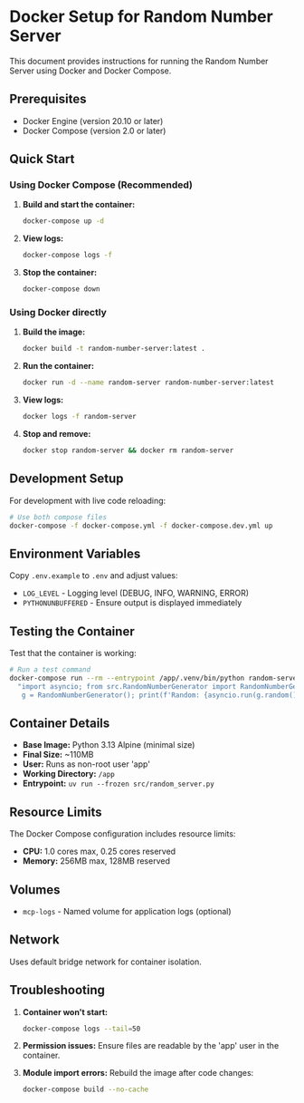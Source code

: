 # Docker Setup for Random Number Server

This document provides instructions for running the Random Number Server using Docker and Docker Compose.

## Prerequisites

- Docker Engine (version 20.10 or later)
- Docker Compose (version 2.0 or later)

## Quick Start

### Using Docker Compose (Recommended)

1. **Build and start the container:**
   ```bash
   docker-compose up -d
   ```

2. **View logs:**
   ```bash
   docker-compose logs -f
   ```

3. **Stop the container:**
   ```bash
   docker-compose down
   ```

### Using Docker directly

1. **Build the image:**
   ```bash
   docker build -t random-number-server:latest .
   ```

2. **Run the container:**
   ```bash
   docker run -d --name random-server random-number-server:latest
   ```

3. **View logs:**
   ```bash
   docker logs -f random-server
   ```

4. **Stop and remove:**
   ```bash
   docker stop random-server && docker rm random-server
   ```

## Development Setup

For development with live code reloading:

```bash
# Use both compose files
docker-compose -f docker-compose.yml -f docker-compose.dev.yml up
```

## Environment Variables

Copy `.env.example` to `.env` and adjust values:

- `LOG_LEVEL` - Logging level (DEBUG, INFO, WARNING, ERROR)
- `PYTHONUNBUFFERED` - Ensure output is displayed immediately

## Testing the Container

Test that the container is working:

```bash
# Run a test command
docker-compose run --rm --entrypoint /app/.venv/bin/python random-server -c \
  "import asyncio; from src.RandomNumberGenerator import RandomNumberGenerator; \
   g = RandomNumberGenerator(); print(f'Random: {asyncio.run(g.random())}')"
```

## Container Details

- **Base Image:** Python 3.13 Alpine (minimal size)
- **Final Size:** ~110MB
- **User:** Runs as non-root user 'app'
- **Working Directory:** `/app`
- **Entrypoint:** `uv run --frozen src/random_server.py`

## Resource Limits

The Docker Compose configuration includes resource limits:
- **CPU:** 1.0 cores max, 0.25 cores reserved
- **Memory:** 256MB max, 128MB reserved

## Volumes

- `mcp-logs` - Named volume for application logs (optional)

## Network

Uses default bridge network for container isolation.

## Troubleshooting

1. **Container won't start:**
   ```bash
   docker-compose logs --tail=50
   ```

2. **Permission issues:**
   Ensure files are readable by the 'app' user in the container.

3. **Module import errors:**
   Rebuild the image after code changes:
   ```bash
   docker-compose build --no-cache
   ```